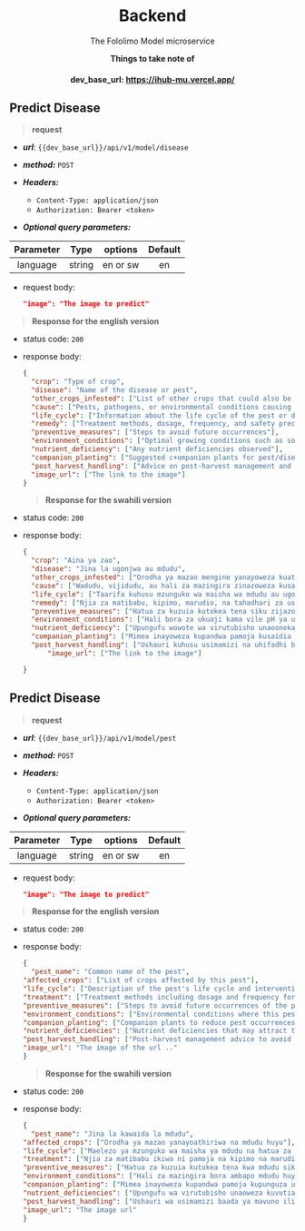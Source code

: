 <div align="center">

# Backend

<p> The Fololimo Model microservice </p>

**Things to take note of**

#### dev_base_url: https://ihub-mu.vercel.app/

</div>


## Predict Disease

> **request**

- **_url_**: `{{dev_base_url}}/api/v1/model/disease`
- **_method:_** `POST`

- **_Headers:_**

  - `Content-Type: application/json`
  - `Authorization: Bearer <token>`

- **_Optional query parameters:_**

| Parameter |  Type  | options  | Default |
| :-------: | :----: | :------: | :-----: |
| language  | string | en or sw |   en    |

- request body:
  ```json
  "image": "The image to predict"
  ```

> **Response for the english version**

- status code: `200`
- response body:

  ```json
  {
    "crop": "Type of crop",
    "disease": "Name of the disease or pest",
    "other_crops_infested": ["List of other crops that could also be affected"],
    "cause": ["Pests, pathogens, or environmental conditions causing the disease"],
    "life_cycle": ["Information about the life cycle of the pest or disease"],
    "remedy": ["Treatment methods, dosage, frequency, and safety precautions"],
    "preventive_measures": ["Steps to avoid future occurrences"],
    "environment_conditions": ["Optimal growing conditions such as soil pH, moisture, and temperature"],
    "nutrient_deficiency": ["Any nutrient deficiencies observed"],
    "companion_planting": ["Suggested c+ompanion plants for pest/disease control"],
    "post_harvest_handling": ["Advice on post-harvest management and storage"],
    "image_url": ["The link to the image"]
  }
  ```

  > **Response for the swahili version**

- status code: `200`
- response body:
  ```json
  {
    "crop": "Aina ya zao",
    "disease": "Jina la ugonjwa au mdudu",
    "other_crops_infested": ["Orodha ya mazao mengine yanayoweza kuathiriwa"],
    "cause": ["Wadudu, vijidudu, au hali za mazingira zinazoweza kusababisha ugonjwa"],
    "life_cycle": ["Taarifa kuhusu mzunguko wa maisha wa mdudu au ugonjwa"],
    "remedy": ["Njia za matibabu, kipimo, marudio, na tahadhari za usalama"],
    "preventive_measures": ["Hatua za kuzuia kutokea tena siku zijazo"],
    "environment_conditions": ["Hali bora za ukuaji kama vile pH ya udongo, unyevunyevu, na joto"],
    "nutrient_deficiency": ["Upungufu wowote wa virutubisho unaoonekana"],
    "companion_planting": ["Mimea inayoweza kupandwa pamoja kusaidia kudhibiti wadudu/ugonjwa"],
    "post_harvest_handling": ["Ushauri kuhusu usimamizi na uhifadhi baada ya mavuno"],
        "image_url": ["The link to the image"]

  }
  ```
## Predict Disease

> **request**

- **_url_**: `{{dev_base_url}}/api/v1/model/pest`
- **_method:_** `POST`

- **_Headers:_**

  - `Content-Type: application/json`
  - `Authorization: Bearer <token>`

- **_Optional query parameters:_**

| Parameter |  Type  | options  | Default |
| :-------: | :----: | :------: | :-----: |
| language  | string | en or sw |   en    |

- request body:
  ```json
  "image": "The image to predict"
  ```

> **Response for the english version**

- status code: `200`
- response body:

  ```json
  {
    "pest_name": "Common name of the pest",
  "affected_crops": ["List of crops affected by this pest"],
  "life_cycle": ["Description of the pest's life cycle and intervention points"],
  "treatment": ["Treatment methods including dosage and frequency for organic and non-organic solutions"],
  "preventive_measures": ["Steps to avoid future occurrences of the pest"],
  "environment_conditions": ["Environmental conditions where this pest thrives, e.g., temperature, moisture"],
  "companion_planting": ["Companion plants to reduce pest occurrences"],
  "nutrient_deficiencies": ["Nutrient deficiencies that may attract the pest"],
  "post_harvest_handling": ["Post-harvest management advice to avoid spoilage or infestation"],
  "image_url": "The image of the url .."
  }
  ```

  > **Response for the swahili version**

- status code: `200`
- response body:
  ```json
  {
    "pest_name": "Jina la kawaida la mdudu",
  "affected_crops": ["Orodha ya mazao yanayoathiriwa na mdudu huyu"],
  "life_cycle": ["Maelezo ya mzunguko wa maisha ya mdudu na hatua za kuingilia"],
  "treatment": ["Njia za matibabu ikiwa ni pamoja na kipimo na marudio kwa njia za asili na zisizo za asili"],
  "preventive_measures": ["Hatua za kuzuia kutokea tena kwa mdudu siku zijazo"],
  "environment_conditions": ["Hali za mazingira bora ambapo mdudu huyu hukua, mfano, joto, unyevunyevu"],
  "companion_planting": ["Mimea inayoweza kupandwa pamoja kupunguza uwezekano wa mdudu"],
  "nutrient_deficiencies": ["Upungufu wa virutubisho unaoweza kuvutia mdudu"],
  "post_harvest_handling": ["Ushauri wa usimamizi baada ya mavuno ili kuepuka uharibifu au uvamizi wakati wa kuhifadhi"],
  "image_url": "The image url"
  }
  ```
